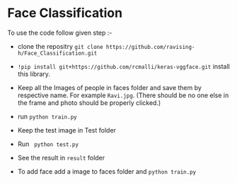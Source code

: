 # Face Classification

To use the code follow given step :-

* clone the repositry `git clone https://github.com/ravising-h/Face_Classification.git`

* `!pip install git+https://github.com/rcmalli/keras-vggface.git` install this library.

* Keep all the Images of people in faces folder and save them by respective name. For example `Ravi.jpg`. (There should be no one else in the frame and photo should be properly clicked.)
 
* run `python train.py`

* Keep the test image in Test folder

* Run ` python test.py`

* See the result in `result` folder

* To add  face add a image to faces folder and `python train.py`
